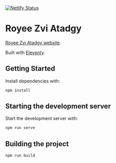 [![Netlify Status](https://api.netlify.com/api/v1/badges/ef583838-7960-4676-a1d8-0b30cb871665/deploy-status)](https://app.netlify.com/sites/loving-elion-8936c6/deploys)
# Royee Zvi Atadgy

[Royee Zvi Atadgy website](https://royeezviatadgy.com/).

Built with [Eleventy](https://www.11ty.dev/).

## Getting Started

Install dependencies with:

```sh
npm install
```

## Starting the development server

Start the development server with:

```sh
npm run serve
```

## Building the project

```sh
npm run build
```

